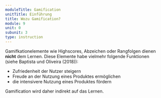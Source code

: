 ```yaml
---
moduleTitle: Gamification
unitTitle: Einführung
title: Wozu Gamification?
module: 9
unit: 0
subunit: 3
type: instruction
---
```


Gamifkationelemente wie Highscores, Abzeichen oder Rangfolgen dienen **nicht** dem Lernen. Diese Elemente habe vielmehr folgende Funktionen (siehe Baptista und Oliveira (2018)):

* Zufriedenheit der Nutzer steigern
* Freude an der Nutzung eines Produktes ermöglichen
* die intensivere Nutzung eines Produktes fördern

Gamification wird daher indirekt auf das Lernen.

<!-- HIER VideoModeling:
    - question: Könnte man nicht komplett auf Gamification verzichten? Warum denkst du wird Gamification häufig gerne in E-Learning Produkten eingesetzt? 
    - answer: Die zu Grunde liegende Idee ist, dass Lernumgebungen häufig als nicht sonderlich motivierend angesehen werden und auch als monoton angesehen werden. Gamifikation dient der Förderung derer, beispielsweise indem sie einen Einfluss auf die Werte einer Perosn habe, oder indem Sie das Kompetenzgefühl steigern. Ebenso lässt sich die soziale Eingebundenheit dadurch steigern. 

HIER VIDEO Gamification anhand des Erwartungs-WertModells und der Selbstwirksamkeitstheorie von Deci und Ryan erklären.  -->

